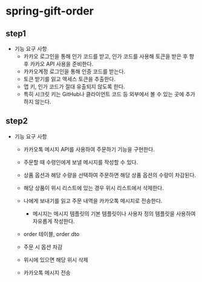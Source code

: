 # spring-gift-order

## step1
- 기능 요구 사항
  - 카카오 로그인을 통해 인가 코드를 받고, 인가 코드를 사용해 토큰을 받은 후 향후 카카오 API 사용을 준비한다.
  - 카카오계정 로그인을 통해 인증 코드를 받는다.
  - 토큰 받기를 읽고 액세스 토큰을 추출한다.
  - 앱 키, 인가 코드가 절대 유출되지 않도록 한다.
  - 특히 시크릿 키는 GitHub나 클라이언트 코드 등 외부에서 볼 수 있는 곳에 추가하지 않는다.

## step2
- 기능 요구 사항
  - 카카오톡 메시지 API를 사용하여 주문하기 기능을 구현한다.
  - 주문할 때 수령인에게 보낼 메시지를 작성할 수 있다.
  - 상품 옵션과 해당 수량을 선택하여 주문하면 해당 상품 옵션의 수량이 차감된다.
  - 해당 상품이 위시 리스트에 있는 경우 위시 리스트에서 삭제한다.
  - 나에게 보내기를 읽고 주문 내역을 카카오톡 메시지로 전송한다.
    - 메시지는 메시지 템플릿의 기본 템플릿이나 사용자 정의 템플릿을 사용하여 자유롭게 작성한다.

  - order 테이블, order dto
  - 주문 시 옵션 차감
  - 위시에 있으면 해당 위시 삭제
  - 카카오톡 메시지 전송